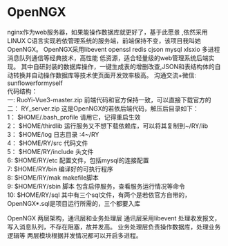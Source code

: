 # OpenNGX
nginx作为web服务器，如果能操作数据库就更好了，基于此愿景 ,依然采用LINUX C语言实现若依管理系统的服务端，前端保持不变，该项目我叫她OpenNGX。 OpenNGX采用libevent openssl redis cjson  mysql xlsxio 多进程 消息队列通信等经典技术，高性能 低资源，适合轻量级的web管理系统后端实现。 其中自研封装的数据库操作，一键生成表的增删改查,JSON和表结构体的自动转换并自动操作数据库等技术使页面开发效率极高。
沟通交流+微信: sunflowerformyself  
代码结构：  
一:  RuoYi-Vue3-master.zip   前端代码和官方保持一致，可以直接下载官方的  
二： RY_server.zip           这是OpenNGX的若依后端代码，解压后目录如下：  
1： $HOME/.bash_profile  请用它，记得重启生效  
2： $HOME/thirdlib     运行服务又不想下载依赖库，可以将其复制到~/RY/lib  
3： $HOME/log          日志目录  :4~/RY  
4： $HOME/RY/src       代码文件  
5： $HOME/RY/include   头文件  
6:  $HOME/RY/etc       配置文件，包括mysql的连接配置  
7:  $HOME/RY/bin       编译好的可执行程序  
8:  $HOME/RY/mak       makefile脚本  
9:  $HOME/RY/sbin      脚本 包含启停服务，查看服务运行情况等命令  
10: $HOME/RY/sql       其中有三个sql文件，有两个是若依官方自带的，OpenNGX*.sql是项目运行所需的，三个都要入库  

OpenNGX 两层架构，通讯层和业务处理层  通讯层采用libevent 处理收发报文，写入消息队列，不存在阻塞，故并发高。 业务处理层负责操作数据库，处理业务逻辑等 两层模块根据并发情况都可以开启多进程。

    
